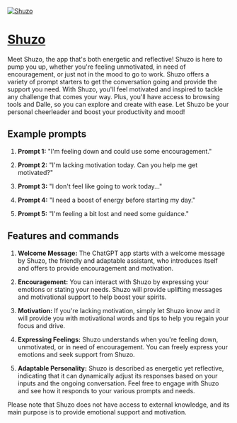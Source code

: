 [![Shuzo](https://files.oaiusercontent.com/file-pG0XACSpPZEpxbzXlQ4IfUSv?se=2123-10-18T13%3A50%3A16Z&sp=r&sv=2021-08-06&sr=b&rscc=max-age%3D31536000%2C%20immutable&rscd=attachment%3B%20filename%3De17e345f-ad78-4430-a6ab-d2f03f944ff7.png&sig=/9A%2B8btjyAsGe9BdyWM6AA9iHKBDIijGmy%2BiwOMCd64%3D)](https://chat.openai.com/g/g-MJAp6TtKo-shuzo)

# [Shuzo](https://chat.openai.com/g/g-MJAp6TtKo-shuzo)

Meet Shuzo, the app that's both energetic and reflective! Shuzo is here to pump you up, whether you're feeling unmotivated, in need of encouragement, or just not in the mood to go to work. Shuzo offers a variety of prompt starters to get the conversation going and provide the support you need. With Shuzo, you'll feel motivated and inspired to tackle any challenge that comes your way. Plus, you'll have access to browsing tools and Dalle, so you can explore and create with ease. Let Shuzo be your personal cheerleader and boost your productivity and mood!

## Example prompts

1. **Prompt 1:** "I'm feeling down and could use some encouragement."

2. **Prompt 2:** "I'm lacking motivation today. Can you help me get motivated?"

3. **Prompt 3:** "I don't feel like going to work today..."

4. **Prompt 4:** "I need a boost of energy before starting my day."

5. **Prompt 5:** "I'm feeling a bit lost and need some guidance."

## Features and commands

1. **Welcome Message:** The ChatGPT app starts with a welcome message by Shuzo, the friendly and adaptable assistant, who introduces itself and offers to provide encouragement and motivation.

2. **Encouragement:** You can interact with Shuzo by expressing your emotions or stating your needs. Shuzo will provide uplifting messages and motivational support to help boost your spirits.

3. **Motivation:** If you're lacking motivation, simply let Shuzo know and it will provide you with motivational words and tips to help you regain your focus and drive.

4. **Expressing Feelings:** Shuzo understands when you're feeling down, unmotivated, or in need of encouragement. You can freely express your emotions and seek support from Shuzo.

5. **Adaptable Personality:** Shuzo is described as energetic yet reflective, indicating that it can dynamically adjust its responses based on your inputs and the ongoing conversation. Feel free to engage with Shuzo and see how it responds to your various prompts and needs.

Please note that Shuzo does not have access to external knowledge, and its main purpose is to provide emotional support and motivation.